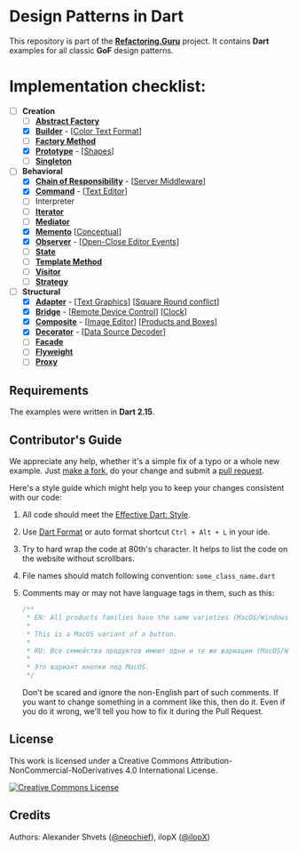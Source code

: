 # Design Patterns in Dart
This repository is part of the [**Refactoring.Guru**](https://refactoring.guru/design-patterns) project.
It contains **Dart** examples for all classic **GoF** design patterns.

# Implementation checklist:
- [ ] **Creation**
    - [ ] [**Abstract Factory**](https://refactoring.guru/design-patterns/abstract-factory)
    - [x] [**Builder**](https://refactoring.guru/design-patterns/builder) - [[Color Text Format](https://github.com/RefactoringGuru/design-patterns-dart/tree/master/patterns/builder/color_text_format)]
    - [ ] [**Factory Method**](https://refactoring.guru/design-patterns/factory-method)
    - [x] [**Prototype**](https://refactoring.guru/design-patterns/prototype) - [[Shapes](https://github.com/RefactoringGuru/design-patterns-dart/tree/master/patterns/prototype/shapes)] 
    - [ ] [**Singleton**](https://refactoring.guru/design-patterns/singleton)
- [ ]  **Behavioral**
    - [x] [**Chain of Responsibility**](https://refactoring.guru/design-patterns/chain-of-esponsibility) - [[Server Middleware](https://github.com/RefactoringGuru/design-patterns-dart/tree/master/patterns/chain_of_responsibility/server_middleware)]
    - [x] [**Command**](https://refactoring.guru/design-patterns/command) - [[Text Editor](https://github.com/RefactoringGuru/design-patterns-dart/tree/master/patterns/command/text_editor)] 
    - [ ] Interpreter
    - [ ] [**Iterator**](https://refactoring.guru/design-patterns/iterator)
    - [ ] [**Mediator**](https://refactoring.guru/design-patterns/mediator)
    - [x] [**Memento**](https://refactoring.guru/design-patterns/memento) [[Conceptual](https://github.com/RefactoringGuru/design-patterns-dart/tree/master/patterns/memento/conceptual)]
    - [x] [**Observer**](https://refactoring.guru/design-patterns/observer) - [[Open-Close Editor Events](https://github.com/RefactoringGuru/design-patterns-dart/tree/master/patterns/observer/open_close_editor_events)]
    - [ ] [**State**](https://refactoring.guru/design-patterns/state)
    - [ ] [**Template Method**](https://refactoring.guru/design-patterns/template-method)
    - [ ] [**Visitor**](https://refactoring.guru/design-patterns/visitor)
    - [ ] [**Strategy**](https://refactoring.guru/design-patterns/strategy)
- [ ] **Structural**
    - [x] [**Adapter**](https://refactoring.guru/design-patterns/adapter) - [[Text Graphics](https://github.com/RefactoringGuru/design-patterns-dart/tree/master/patterns/adapter/text_graphics)] [[Square Round conflict](https://github.com/RefactoringGuru/design-patterns-dart/tree/master/patterns/adapter/square_round_conflict)] 
    - [x] [**Bridge**](https://refactoring.guru/design-patterns/bridge) - [[Remote Device Control](https://github.com/RefactoringGuru/design-patterns-dart/tree/master/patterns/bridge/devices_remote_control)] [[Clock](https://github.com/RefactoringGuru/design-patterns-dart/tree/master/patterns/bridge/clock)] 
    - [x] [**Composite**](https://refactoring.guru/design-patterns/composite) - [[Image Editor](https://github.com/RefactoringGuru/design-patterns-dart/tree/master/patterns/composite/image_editor)] [[Products and Boxes](https://github.com/RefactoringGuru/design-patterns-dart/tree/master/patterns/composite/products_and_boxes)] 
    - [x] [**Decorator**](https://refactoring.guru/design-patterns/decorator) - [[Data Source Decoder](https://github.com/RefactoringGuru/design-patterns-dart/tree/master/patterns/decorator/data_source_decoder)]
    - [ ] [**Facade**](https://refactoring.guru/design-patterns/facade)
    - [ ] [**Flyweight**](https://refactoring.guru/design-patterns/flyweight)
    - [ ] [**Proxy**](https://refactoring.guru/design-patterns/proxy)

## Requirements

The examples were written in **Dart 2.15**.

## Contributor's Guide

We appreciate any help, whether it's a simple fix of a typo or a whole new example. Just [make a fork](https://help.github.com/articles/fork-a-repo/), do your change and submit a [pull request](https://help.github.com/articles/creating-a-pull-request-from-a-fork/).

Here's a style guide which might help you to keep your changes consistent with our code:

1. All code should meet the [Effective Dart: Style](https://dart.dev/guides/language/effective-dart/style).
 
2. Use [Dart Format](https://dart.dev/tools/dart-format) or auto format shortcut `Ctrl + Alt + L` in your ide. 

3. Try to hard wrap the code at 80th's character. It helps to list the code on the website without scrollbars.

4. File names should match following convention: `some_class_name.dart`

5. Comments may or may not have language tags in them, such as this:

    ```dart
    /**
     * EN: All products families have the same varieties (MacOS/Windows).
     *
     * This is a MacOS variant of a button.
     *
     * RU: Все семейства продуктов имеют одни и те же вариации (MacOS/Windows).
     *
     * Это вариант кнопки под MacOS.
     */
    ```

    Don't be scared and ignore the non-English part of such comments. If you want to change something in a comment like this, then do it. Even if you do it wrong, we'll tell you how to fix it during the Pull Request.


## License

This work is licensed under a Creative Commons Attribution-NonCommercial-NoDerivatives 4.0 International License.

<a rel="license" href="http://creativecommons.org/licenses/by-nc-nd/4.0/"><img alt="Creative Commons License" style="border-width:0" src="https://i.creativecommons.org/l/by-nc-nd/4.0/80x15.png" /></a>


## Credits

Authors: Alexander Shvets ([@neochief](https://github.com/neochief)), ilopX ([@ilopX](https://github.com/ilopX))
